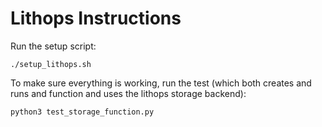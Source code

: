# Lithops Instructions

Run the setup script:
```
./setup_lithops.sh
```

To make sure everything is working, run the test (which both creates and runs and function and uses the lithops storage backend):
```
python3 test_storage_function.py
```
